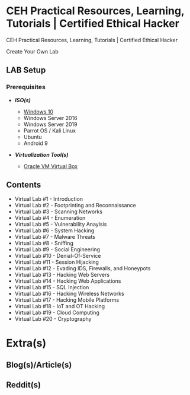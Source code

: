 # CEH Practical Resources, Learning, Tutorials | Certified Ethical Hacker
CEH Practical Resources, Learning, Tutorials | Certified Ethical Hacker

Create Your Own Lab

## LAB Setup

### Prerequisites 

* __*ISO(s)*__
  - [Windows 10](https://developer.microsoft.com/en-us/microsoft-edge/tools/vms)
  - Windows Server 2016
  - Windows Server 2019
  - Parrot OS / Kali Linux
  - Ubuntu
  - Android 9

* __*Virtualization Tool(s)*__
  - [Oracle VM Virtual Box](https://www.virtualbox.org/wiki/Downloads)

## Contents
- Virtual Lab #1 - Introduction
- Virtual Lab #2 - Footprinting and Reconnaissance
- Virtual Lab #3 - Scanning Networks
- Virtual Lab #4 - Enumeration
- Virtual Lab #5 - Vulnerability Anaylsis
- Virtual Lab #6 - System Hacking
- Virtual Lab #7 - Malware Threats
- Virtual Lab #8 - Sniffing
- Virtual Lab #9 - Social Engineering
- Virtual Lab #10 - Denial-Of-Service
- Virtual Lab #11 - Session Hijacking
- Virtual Lab #12 - Evading IDS, Firewalls, and Honeypots
- Virtual Lab #13 - Hacking Web Servers
- Virtual Lab #14 - Hacking Web Applications
- Virtual Lab #15 - SQL Injection
- Virtual Lab #16 - Hacking Wireless Networks
- Virtual Lab #17 - Hacking Mobile Platforms
- Virtual Lab #18 - IoT and OT Hacking
- Virtual Lab #19 - Cloud Computing
- Virtual Lab #20 - Cryptography

# Extra(s)

## Blog(s)/Article(s)

## Reddit(s)
